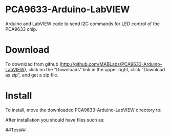 PCA9633-Arduino-LabVIEW
=======================

Arduino and LabVIEW code to send I2C commands for LED control of the PCA9633 chip.

Download
========
To download from github (http://github.com/MABLabs/PCA9633-Arduino-LabVIEW), click on the "Downloads" link in the upper right, click "Download as zip", and get a zip file.

Install
=======
To install, move the downloaded PCA9633-Arduino-LabVIEW directory to:

After installation you should have files such as:

##Test##

